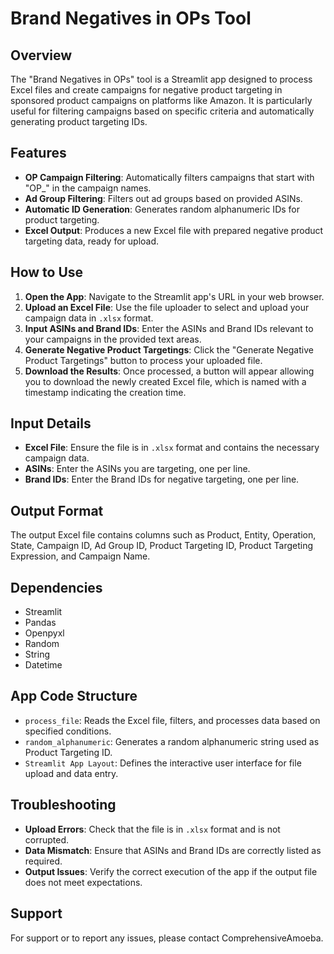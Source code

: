 # Brand Negatives in OPs Tool

## Overview
The "Brand Negatives in OPs" tool is a Streamlit app designed to process Excel files and create campaigns for negative product targeting in sponsored product campaigns on platforms like Amazon. It is particularly useful for filtering campaigns based on specific criteria and automatically generating product targeting IDs.

## Features
- **OP Campaign Filtering**: Automatically filters campaigns that start with "OP_" in the campaign names.
- **Ad Group Filtering**: Filters out ad groups based on provided ASINs.
- **Automatic ID Generation**: Generates random alphanumeric IDs for product targeting.
- **Excel Output**: Produces a new Excel file with prepared negative product targeting data, ready for upload.

## How to Use
1. **Open the App**: Navigate to the Streamlit app's URL in your web browser.
2. **Upload an Excel File**: Use the file uploader to select and upload your campaign data in `.xlsx` format.
3. **Input ASINs and Brand IDs**: Enter the ASINs and Brand IDs relevant to your campaigns in the provided text areas.
4. **Generate Negative Product Targetings**: Click the "Generate Negative Product Targetings" button to process your uploaded file.
5. **Download the Results**: Once processed, a button will appear allowing you to download the newly created Excel file, which is named with a timestamp indicating the creation time.

## Input Details
- **Excel File**: Ensure the file is in `.xlsx` format and contains the necessary campaign data.
- **ASINs**: Enter the ASINs you are targeting, one per line.
- **Brand IDs**: Enter the Brand IDs for negative targeting, one per line.

## Output Format
The output Excel file contains columns such as Product, Entity, Operation, State, Campaign ID, Ad Group ID, Product Targeting ID, Product Targeting Expression, and Campaign Name.

## Dependencies
- Streamlit
- Pandas
- Openpyxl
- Random
- String
- Datetime

## App Code Structure
- `process_file`: Reads the Excel file, filters, and processes data based on specified conditions.
- `random_alphanumeric`: Generates a random alphanumeric string used as Product Targeting ID.
- `Streamlit App Layout`: Defines the interactive user interface for file upload and data entry.

## Troubleshooting
- **Upload Errors**: Check that the file is in `.xlsx` format and is not corrupted.
- **Data Mismatch**: Ensure that ASINs and Brand IDs are correctly listed as required.
- **Output Issues**: Verify the correct execution of the app if the output file does not meet expectations.

## Support
For support or to report any issues, please contact ComprehensiveAmoeba.
